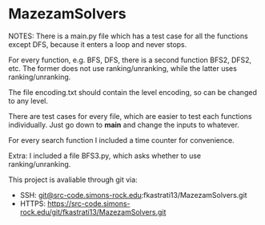 # MazezamSolvers

NOTES:
  There is a main.py file which has a test case for all the functions
except DFS, because it enters a loop and never stops.

  For every function, e.g. BFS, DFS, there is a second function BFS2, DFS2, etc.
The former does not use ranking/unranking, while the latter uses ranking/unranking.

  The file encoding.txt should contain the level encoding, so can be changed
to any level.

  There are test cases for every file, which are easier to test each functions
individually. Just go down to __main__ and change the inputs to whatever.

  For every search function I included a time counter for convenience.

Extra: I included a file BFS3.py, which asks whether to use ranking/unranking.

This project is avaliable through git via:
- SSH: git@src-code.simons-rock.edu:fkastrati13/MazezamSolvers.git
- HTTPS: https://src-code.simons-rock.edu/git/fkastrati13/MazezamSolvers.git
